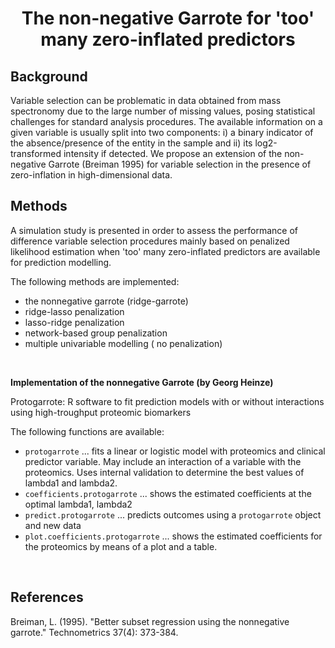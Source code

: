 <h1 align="center">  The non-negative Garrote for 'too' many zero-inflated predictors </h1>

 
## Background
Variable selection can be problematic in data obtained from mass spectronomy due to the large number of missing values, posing statistical challenges for standard analysis procedures. The available information on a given variable is usually split into two components: i) a binary indicator of the absence/presence of the entity in the sample and ii) its log2-transformed intensity if detected. We propose an extension of the non-negative Garrote (Breiman 1995) for variable selection in the presence of zero-inflation in high-dimensional data. 

## Methods
A simulation study is presented in order to assess the performance of difference variable selection procedures mainly based on penalized likelihood estimation when 'too' many zero-inflated predictors are available for prediction modelling.

The following methods are implemented:

+ the nonnegative garrote (ridge-garrote)
+ ridge-lasso penalization
+ lasso-ridge penalization
+ network-based group penalization
+ multiple univariable modelling ( no penalization)

<br>

**Implementation of the nonnegative Garrote (by Georg Heinze)**

Protogarrote: R software to fit prediction models with or without interactions using high-troughput proteomic biomarkers 

The following functions are available:

* `protogarrote` ... fits  a linear or logistic model with proteomics and clinical predictor variable. May include an interaction of a variable with the proteomics. Uses internal validation to determine the best values of lambda1 and lambda2.
* `coefficients.protogarrote` ... shows the estimated coefficients at the optimal lambda1, lambda2
* `predict.protogarrote` ... predicts outcomes using a `protogarrote` object and new data
* `plot.coefficients.protogarrote` ... shows the estimated coefficients for the proteomics by means of a plot and a table.

<br>

## References
Breiman, L. (1995). "Better subset regression using the nonnegative garrote." Technometrics 37(4): 373-384.
